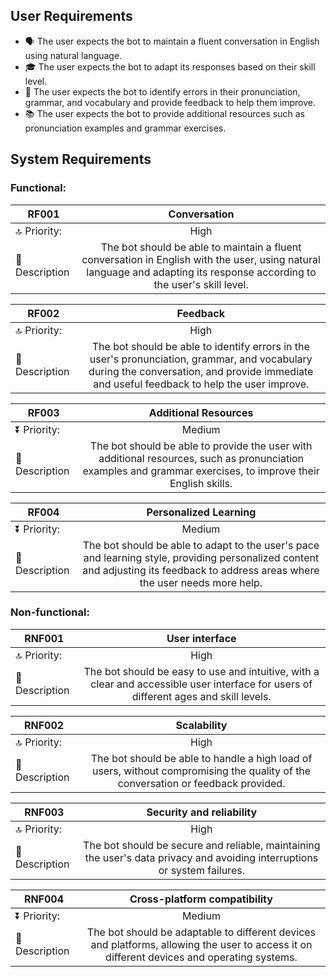 ## User Requirements
- 🗣️ The user expects the bot to maintain a fluent conversation in English using natural language.
- 🎓 The user expects the bot to adapt its responses based on their skill level.
- 🚦 The user expects the bot to identify errors in their pronunciation, grammar, and vocabulary and provide feedback to help them improve.
- 📚 The user expects the bot to provide additional resources such as pronunciation examples and grammar exercises.

## System Requirements

### Functional:
| RF001   | Conversation |  
|----------|:-------------:|
| 🔝 Priority:| High |
| 📝 Description | The bot should be able to maintain a fluent conversation in English with the user, using natural language and adapting its response according to the user's skill level. |

| RF002   | Feedback |  
|----------|:-------------:|
| 🔝 Priority:| High |
| 📝 Description | The bot should be able to identify errors in the user's pronunciation, grammar, and vocabulary during the conversation, and provide immediate and useful feedback to help the user improve. |

| RF003   | Additional Resources |  
|----------|:-------------:|
| ⏬ Priority:| Medium |
| 📝 Description | The bot should be able to provide the user with additional resources, such as pronunciation examples and grammar exercises, to improve their English skills. |

| RF004   | Personalized Learning |  
|----------|:-------------:|
| ⏬ Priority:| Medium |
| 📝 Description | The bot should be able to adapt to the user's pace and learning style, providing personalized content and adjusting its feedback to address areas where the user needs more help. |

### Non-functional:

| RNF001   | User interface |  
|----------|:-------------:|
| 🔝 Priority:| High |
| 📝 Description | The bot should be easy to use and intuitive, with a clear and accessible user interface for users of different ages and skill levels. |

| RNF002   | Scalability |  
|----------|:-------------:|
| 🔝 Priority:| High |
| 📝 Description | The bot should be able to handle a high load of users, without compromising the quality of the conversation or feedback provided. |

| RNF003   | Security and reliability |  
|----------|:-------------:|
| 🔝 Priority:| High |
| 📝 Description | The bot should be secure and reliable, maintaining the user's data privacy and avoiding interruptions or system failures. |

| RNF004   | Cross-platform compatibility |  
|----------|:-------------:|
| ⏬ Priority:| Medium |
| 📝 Description | The bot should be adaptable to different devices and platforms, allowing the user to access it on different devices and operating systems. |
